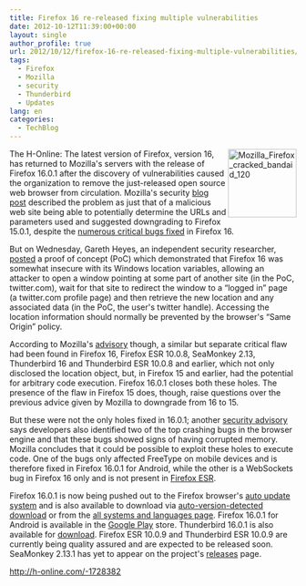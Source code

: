 ```yaml
---
title: Firefox 16 re-released fixing multiple vulnerabilities
date: 2012-10-12T11:39:00+00:00
layout: single
author_profile: true
url: 2012/10/12/firefox-16-re-released-fixing-multiple-vulnerabilities/
tags:
  - Firefox
  - Mozilla
  - security
  - Thunderbird
  - Updates
lang: en
categories: 
  - TechBlog
---
```

<a href="http://lh4.ggpht.com/-Mi-4Pbjkj04/UHf6TXOfveI/AAAAAAAAHfg/9S8mO5R2x9Y/s1600-h/Mozilla_Firefox_cracked_bandaid_120%25255B2%25255D.png" target="_blank"><img title="Mozilla_Firefox_cracked_bandaid_120" border="0" alt="Mozilla_Firefox_cracked_bandaid_120" align="right" src="http://lh3.ggpht.com/-Z8ssS5vSqH0/UHf6WfCGeqI/AAAAAAAAHfo/rWgWRa7vx0g/Mozilla_Firefox_cracked_bandaid_120_thumb.png?imgmax=800" width="120" height="120" /></a>The H-Online: The latest version of Firefox, version 16, has returned to Mozilla's servers with the release of Firefox 16.0.1 after the discovery of vulnerabilities caused the organization to remove the just-released open source web browser from circulation. Mozilla's security [blog post](https://blog.mozilla.org/security/2012/10/10/security-vulnerability-in-firefox-16/) described the problem as just that of a malicious web site being able to potentially determine the URLs and parameters used and suggested downgrading to Firefox 15.0.1, despite the <a href="/2012/10/mozilla-closes-numerous-critical-holes.html" target="_blank">numerous critical bugs fixed</a> in Firefox 16.

But on Wednesday, Gareth Heyes, an independent security researcher, [posted](http://www.thespanner.co.uk/2012/10/10/firefox-knows-what-your-friends-did-last-summer/) a proof of concept (PoC) which demonstrated that Firefox 16 was somewhat insecure with its Windows location variables, allowing an attacker to open a window pointing at some part of another site (in the PoC, twitter.com), wait for that site to redirect the window to a “logged in” page (a twitter.com profile page) and then retrieve the new location and any associated data (in the PoC, the user's twitter handle). Accessing the location information should normally be prevented by the browser's “Same Origin” policy. 

According to Mozilla's [advisory](http://www.mozilla.org/security/announce/2012/mfsa2012-89.html) though, a similar but separate critical flaw had been found in Firefox 16, Firefox ESR 10.0.8, SeaMonkey 2.13, Thunderbird 16 and Thunderbird ESR 10.0.8 and earlier, which not only disclosed the location object, but, in Firefox 15 and earlier, had the potential for arbitrary code execution. Firefox 16.0.1 closes both these holes. The presence of the flaw in Firefox 15 does, though, raise questions over the previous advice given by Mozilla to downgrade from 16 to 15. 

But these were not the only holes fixed in 16.0.1; another [security advisory](http://www.mozilla.org/security/announce/2012/mfsa2012-88.html) says developers also identified two of the top crashing bugs in the browser engine and that these bugs showed signs of having corrupted memory. Mozilla concludes that it could be possible to exploit these holes to execute code. One of the bugs only affected FreeType on mobile devices and is therefore fixed in Firefox 16.0.1 for Android, while the other is a WebSockets bug in Firefox 16 only and is not present in [Firefox ESR](https://www.mozilla.org/en-US/firefox/organizations/). 

Firefox 16.0.1 is now being pushed out to the Firefox browser's [auto update system](https://support.mozilla.org/en-US/kb/update-firefox-latest-version) and is also available to download via [auto-version-detected download](http://getfirefox.com/) or from the [all systems and languages page](http://www.mozilla.org/en-US/firefox/all.html). Firefox 16.0.1 for Android is available in the [Google Play](https://play.google.com/store/apps/details?id=org.mozilla.firefox) store. Thunderbird 16.0.1 is also available for [download](http://www.mozilla.org/en-US/thunderbird/all.html). Firefox ESR 10.0.9 and Thunderbird ESR 10.0.9 are currently being quality assured and are expected to be released soon. SeaMonkey 2.13.1 has yet to appear on the project's [releases](http://www.seamonkey-project.org/releases/) page. 

<http://h-online.com/-1728382>